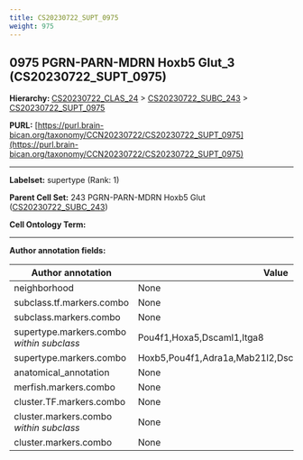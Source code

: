 ```yaml
---
title: CS20230722_SUPT_0975
weight: 975
---
```

## 0975 PGRN-PARN-MDRN Hoxb5 Glut_3 (CS20230722_SUPT_0975)
<b>Hierarchy: </b>
[CS20230722_CLAS_24](../CS20230722_CLAS_24) >
[CS20230722_SUBC_243](../CS20230722_SUBC_243) >
[CS20230722_SUPT_0975](../CS20230722_SUPT_0975)

**PURL:** [https://purl.brain-bican.org/taxonomy/CCN20230722/CS20230722_SUPT_0975](https://purl.brain-bican.org/taxonomy/CCN20230722/CS20230722_SUPT_0975)

---


**Labelset:** supertype (Rank: 1)

**Parent Cell Set:** 243 PGRN-PARN-MDRN Hoxb5 Glut ([CS20230722_SUBC_243](../CS20230722_SUBC_243))



**Cell Ontology Term:** 

[MARKER GENES.]: #


---

[TRANSFERRED ANNOTATIONS.]: #


[AUTHOR ANNOTATION FIELDS.]: #


**Author annotation fields:**

| Author annotation | Value |
|-------------------|-------|
|neighborhood|None|
|subclass.tf.markers.combo|None|
|subclass.markers.combo|None|
|supertype.markers.combo _within subclass_|Pou4f1,Hoxa5,Dscaml1,Itga8|
|supertype.markers.combo|Hoxb5,Pou4f1,Adra1a,Mab21l2,Dscaml1,Bcl11b,Samd5,Pou3f3|
|anatomical_annotation|None|
|merfish.markers.combo|None|
|cluster.TF.markers.combo|None|
|cluster.markers.combo _within subclass_|None|
|cluster.markers.combo|None|
